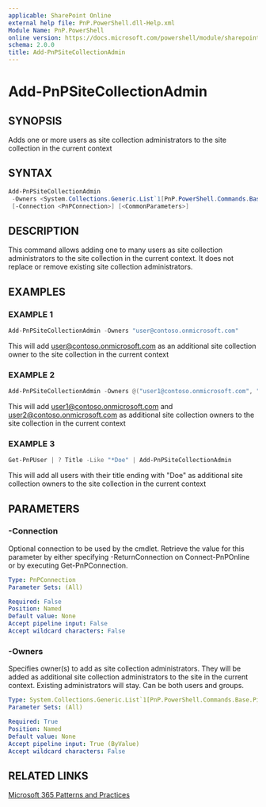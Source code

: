 ```yaml
---
applicable: SharePoint Online
external help file: PnP.PowerShell.dll-Help.xml
Module Name: PnP.PowerShell
online version: https://docs.microsoft.com/powershell/module/sharepoint-pnp/add-pnpsitecollectionadmin
schema: 2.0.0
title: Add-PnPSiteCollectionAdmin
---
```


# Add-PnPSiteCollectionAdmin

## SYNOPSIS
Adds one or more users as site collection administrators to the site collection in the current context

## SYNTAX

```powershell
Add-PnPSiteCollectionAdmin
 -Owners <System.Collections.Generic.List`1[PnP.PowerShell.Commands.Base.PipeBinds.UserPipeBind]>
 [-Connection <PnPConnection>] [<CommonParameters>]
```

## DESCRIPTION
This command allows adding one to many users as site collection administrators to the site collection in the current context. It does not replace or remove existing site collection administrators.

## EXAMPLES

### EXAMPLE 1
```powershell
Add-PnPSiteCollectionAdmin -Owners "user@contoso.onmicrosoft.com"
```

This will add user@contoso.onmicrosoft.com as an additional site collection owner to the site collection in the current context

### EXAMPLE 2
```powershell
Add-PnPSiteCollectionAdmin -Owners @("user1@contoso.onmicrosoft.com", "user2@contoso.onmicrosoft.com")
```

This will add user1@contoso.onmicrosoft.com and user2@contoso.onmicrosoft.com as additional site collection owners to the site collection in the current context

### EXAMPLE 3
```powershell
Get-PnPUser | ? Title -Like "*Doe" | Add-PnPSiteCollectionAdmin
```

This will add all users with their title ending with "Doe" as additional site collection owners to the site collection in the current context

## PARAMETERS

### -Connection
Optional connection to be used by the cmdlet. Retrieve the value for this parameter by either specifying -ReturnConnection on Connect-PnPOnline or by executing Get-PnPConnection.

```yaml
Type: PnPConnection
Parameter Sets: (All)

Required: False
Position: Named
Default value: None
Accept pipeline input: False
Accept wildcard characters: False
```

### -Owners
Specifies owner(s) to add as site collection administrators. They will be added as additional site collection administrators to the site in the current context. Existing administrators will stay. Can be both users and groups.

```yaml
Type: System.Collections.Generic.List`1[PnP.PowerShell.Commands.Base.PipeBinds.UserPipeBind]
Parameter Sets: (All)

Required: True
Position: Named
Default value: None
Accept pipeline input: True (ByValue)
Accept wildcard characters: False
```

## RELATED LINKS

[Microsoft 365 Patterns and Practices](https://aka.ms/m365pnp)